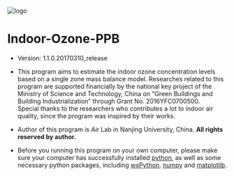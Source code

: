 ![logo](https://github.com/jialeishen/Indoor-Ozone-PPB/blob/master/newlogo.jpg)
# Indoor-Ozone-PPB
 - Version: 1.1.0.20170310_release

 - This program aims to estimate the indoor ozone concentration levels based on a single zone mass balance model. Researches related to this program are supported financially by the national key project of the Ministry of Science and Technology, China on “Green Buildings and Building Industrialization” through Grant No. 2016YFC0700500. Special thanks to the researchers who contributes a lot to indoor air quality, since the program was inspired by their works. 

 - Author of this program is Air Lab in Nanjing University, China. **All rights reserved by author.**

 - Before you running this program on your own computer, please make sure your computer has successfully installed [python](https://www.python.org/), as well as some necessary python packages, including [wxPython](https://www.wxpython.org), [numpy](http://www.numpy.org/) and [matplotlib](http://matplotlib.org/).
